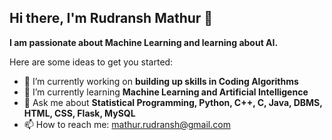 ## Hi there, I'm Rudransh Mathur 👋

**I am passionate about Machine Learning and learning about AI.**

Here are some ideas to get you started:

- 🔭 I’m currently working on **building up skills in Coding Algorithms**
- 🌱 I’m currently learning **Machine Learning and Artificial Intelligence**
- 💬 Ask me about **Statistical Programming, Python, C++, C, Java, DBMS, HTML, CSS, Flask, MySQL**
- 📫 How to reach me: mathur.rudransh@gmail.com
